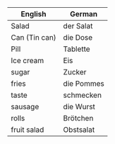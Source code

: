 | English | German |
|---------|--------|
| Salad | der Salat |
| Can (Tin can) | die Dose |
| Pill | Tablette |
| Ice cream | Eis |
| sugar | Zucker |
| fries | die Pommes |
| taste | schmecken |
| sausage | die Wurst |
| rolls | Brötchen |
| fruit salad | Obstsalat |
